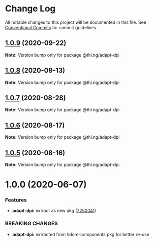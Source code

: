 # Change Log

All notable changes to this project will be documented in this file.
See [Conventional Commits](https://conventionalcommits.org) for commit guidelines.

## [1.0.9](https://github.com/thi-ng/umbrella/compare/@thi.ng/adapt-dpi@1.0.8...@thi.ng/adapt-dpi@1.0.9) (2020-09-22)

**Note:** Version bump only for package @thi.ng/adapt-dpi





## [1.0.8](https://github.com/thi-ng/umbrella/compare/@thi.ng/adapt-dpi@1.0.7...@thi.ng/adapt-dpi@1.0.8) (2020-09-13)

**Note:** Version bump only for package @thi.ng/adapt-dpi





## [1.0.7](https://github.com/thi-ng/umbrella/compare/@thi.ng/adapt-dpi@1.0.6...@thi.ng/adapt-dpi@1.0.7) (2020-08-28)

**Note:** Version bump only for package @thi.ng/adapt-dpi





## [1.0.6](https://github.com/thi-ng/umbrella/compare/@thi.ng/adapt-dpi@1.0.5...@thi.ng/adapt-dpi@1.0.6) (2020-08-17)

**Note:** Version bump only for package @thi.ng/adapt-dpi





## [1.0.5](https://github.com/thi-ng/umbrella/compare/@thi.ng/adapt-dpi@1.0.4...@thi.ng/adapt-dpi@1.0.5) (2020-08-16)

**Note:** Version bump only for package @thi.ng/adapt-dpi





# 1.0.0 (2020-06-07)


### Features

* **adapt-dpi:** extract as new pkg ([7250041](https://github.com/thi-ng/umbrella/commit/7250041e30995844ac20295bdb36b351f5b2ccc8))


### BREAKING CHANGES

* **adapt-dpi:** extracted from hdom-components pkg for better re-use
